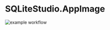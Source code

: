 # SQLiteStudio.AppImage

![example workflow](https://github.com/nx-appbuild-hub/SQLiteStudio.AppImage//actions/workflows/makefile.yml/badge.svg)
